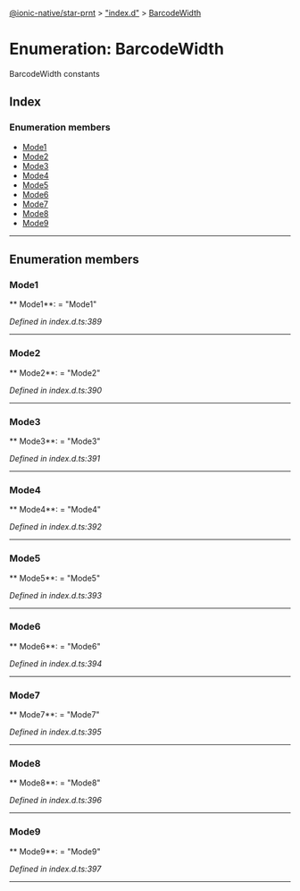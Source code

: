 [@ionic-native/star-prnt](../README.md) > ["index.d"](../modules/_index_d_.md) > [BarcodeWidth](../enums/_index_d_.barcodewidth.md)

# Enumeration: BarcodeWidth

BarcodeWidth constants

## Index

### Enumeration members

* [Mode1](_index_d_.barcodewidth.md#mode1)
* [Mode2](_index_d_.barcodewidth.md#mode2)
* [Mode3](_index_d_.barcodewidth.md#mode3)
* [Mode4](_index_d_.barcodewidth.md#mode4)
* [Mode5](_index_d_.barcodewidth.md#mode5)
* [Mode6](_index_d_.barcodewidth.md#mode6)
* [Mode7](_index_d_.barcodewidth.md#mode7)
* [Mode8](_index_d_.barcodewidth.md#mode8)
* [Mode9](_index_d_.barcodewidth.md#mode9)

---

## Enumeration members

<a id="mode1"></a>

###  Mode1

** Mode1**:    = "Mode1"

*Defined in index.d.ts:389*

___

<a id="mode2"></a>

###  Mode2

** Mode2**:    = "Mode2"

*Defined in index.d.ts:390*

___

<a id="mode3"></a>

###  Mode3

** Mode3**:    = "Mode3"

*Defined in index.d.ts:391*

___

<a id="mode4"></a>

###  Mode4

** Mode4**:    = "Mode4"

*Defined in index.d.ts:392*

___

<a id="mode5"></a>

###  Mode5

** Mode5**:    = "Mode5"

*Defined in index.d.ts:393*

___

<a id="mode6"></a>

###  Mode6

** Mode6**:    = "Mode6"

*Defined in index.d.ts:394*

___

<a id="mode7"></a>

###  Mode7

** Mode7**:    = "Mode7"

*Defined in index.d.ts:395*

___

<a id="mode8"></a>

###  Mode8

** Mode8**:    = "Mode8"

*Defined in index.d.ts:396*

___

<a id="mode9"></a>

###  Mode9

** Mode9**:    = "Mode9"

*Defined in index.d.ts:397*

___

